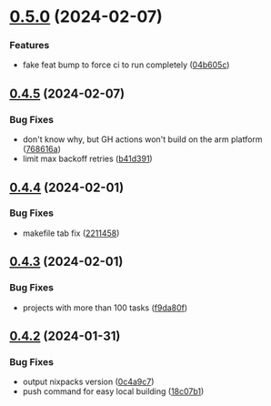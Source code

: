 # [0.5.0](https://github.com/iloveitaly/todoist-digest/compare/v0.4.5...v0.5.0) (2024-02-07)


### Features

* fake feat bump to force ci to run completely ([04b605c](https://github.com/iloveitaly/todoist-digest/commit/04b605c0780da72dfb935ee2643643cffc42a195))



## [0.4.5](https://github.com/iloveitaly/todoist-digest/compare/v0.4.4...v0.4.5) (2024-02-07)


### Bug Fixes

* don't know why, but GH actions won't build on the arm platform ([768616a](https://github.com/iloveitaly/todoist-digest/commit/768616abb845bc8d5036891a8e789fca59b196d1))
* limit max backoff retries ([b41d391](https://github.com/iloveitaly/todoist-digest/commit/b41d391cbd995d3bd663afb26bff6f50609c5aaf))



## [0.4.4](https://github.com/iloveitaly/todoist-digest/compare/v0.4.3...v0.4.4) (2024-02-01)


### Bug Fixes

* makefile tab fix ([2211458](https://github.com/iloveitaly/todoist-digest/commit/2211458c056321c5ca8e7ab46f85e1d9f678c105))



## [0.4.3](https://github.com/iloveitaly/todoist-digest/compare/v0.4.2...v0.4.3) (2024-02-01)


### Bug Fixes

* projects with more than 100 tasks ([f9da80f](https://github.com/iloveitaly/todoist-digest/commit/f9da80ff4deeccbe8ea48322ac325d7f255e7699))



## [0.4.2](https://github.com/iloveitaly/todoist-digest/compare/v0.4.1...v0.4.2) (2024-01-31)


### Bug Fixes

* output nixpacks version ([0c4a9c7](https://github.com/iloveitaly/todoist-digest/commit/0c4a9c7701da6ea6ec43378f296c88a2c82181af))
* push command for easy local building ([18c07b1](https://github.com/iloveitaly/todoist-digest/commit/18c07b13ab7fa5e92cb593560239c30d24bbe382))



